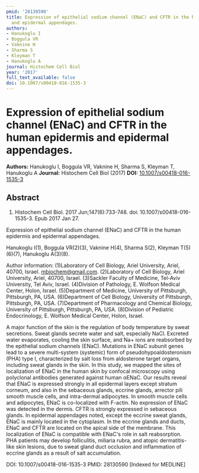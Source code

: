 ```yaml
---
pmid: '28130590'
title: Expression of epithelial sodium channel (ENaC) and CFTR in the human epidermis
  and epidermal appendages.
authors:
- Hanukoglu I
- Boggula VR
- Vaknine H
- Sharma S
- Kleyman T
- Hanukoglu A
journal: Histochem Cell Biol
year: '2017'
full_text_available: false
doi: 10.1007/s00418-016-1535-3
---
```


# Expression of epithelial sodium channel (ENaC) and CFTR in the human epidermis and epidermal appendages.
**Authors:** Hanukoglu I, Boggula VR, Vaknine H, Sharma S, Kleyman T, Hanukoglu A
**Journal:** Histochem Cell Biol (2017)
**DOI:** [10.1007/s00418-016-1535-3](https://doi.org/10.1007/s00418-016-1535-3)

## Abstract

1. Histochem Cell Biol. 2017 Jun;147(6):733-748. doi: 10.1007/s00418-016-1535-3. 
Epub 2017 Jan 27.

Expression of epithelial sodium channel (ENaC) and CFTR in the human epidermis 
and epidermal appendages.

Hanukoglu I(1), Boggula VR(2)(3), Vaknine H(4), Sharma S(2), Kleyman T(5)(6)(7), 
Hanukoglu A(3)(8).

Author information:
(1)Laboratory of Cell Biology, Ariel University, Ariel, 40700, Israel. 
mbiochem@gmail.com.
(2)Laboratory of Cell Biology, Ariel University, Ariel, 40700, Israel.
(3)Sackler Faculty of Medicine, Tel-Aviv University, Tel Aviv, Israel.
(4)Division of Pathology, E. Wolfson Medical Center, Holon, Israel.
(5)Department of Medicine, University of Pittsburgh, Pittsburgh, PA, USA.
(6)Department of Cell Biology, University of Pittsburgh, Pittsburgh, PA, USA.
(7)Department of Pharmacology and Chemical Biology, University of Pittsburgh, 
Pittsburgh, PA, USA.
(8)Division of Pediatric Endocrinology, E. Wolfson Medical Center, Holon, 
Israel.

A major function of the skin is the regulation of body temperature by sweat 
secretions. Sweat glands secrete water and salt, especially NaCl. Excreted water 
evaporates, cooling the skin surface, and Na+ ions are reabsorbed by the 
epithelial sodium channels (ENaC). Mutations in ENaC subunit genes lead to a 
severe multi-system (systemic) form of pseudohypoaldosteronism (PHA) type I, 
characterized by salt loss from aldosterone target organs, including sweat 
glands in the skin. In this study, we mapped the sites of localization of ENaC 
in the human skin by confocal microscopy using polyclonal antibodies generated 
against human αENaC. Our results reveal that ENaC is expressed strongly in all 
epidermal layers except stratum corneum, and also in the sebaceous glands, 
eccrine glands, arrector pili smooth muscle cells, and intra-dermal adipocytes. 
In smooth muscle cells and adipocytes, ENaC is co-localized with F-actin. No 
expression of ENaC was detected in the dermis. CFTR is strongly expressed in 
sebaceous glands. In epidermal appendages noted, except the eccrine sweat 
glands, ENaC is mainly located in the cytoplasm. In the eccrine glands and 
ducts, ENaC and CFTR are located on the apical side of the membrane. This 
localization of ENaC is compatible with ENaC's role in salt reabsorption. PHA 
patients may develop folliculitis, miliaria rubra, and atopic dermatitis-like 
skin lesions, due to sweat gland duct occlusion and inflammation of eccrine 
glands as a result of salt accumulation.

DOI: 10.1007/s00418-016-1535-3
PMID: 28130590 [Indexed for MEDLINE]
